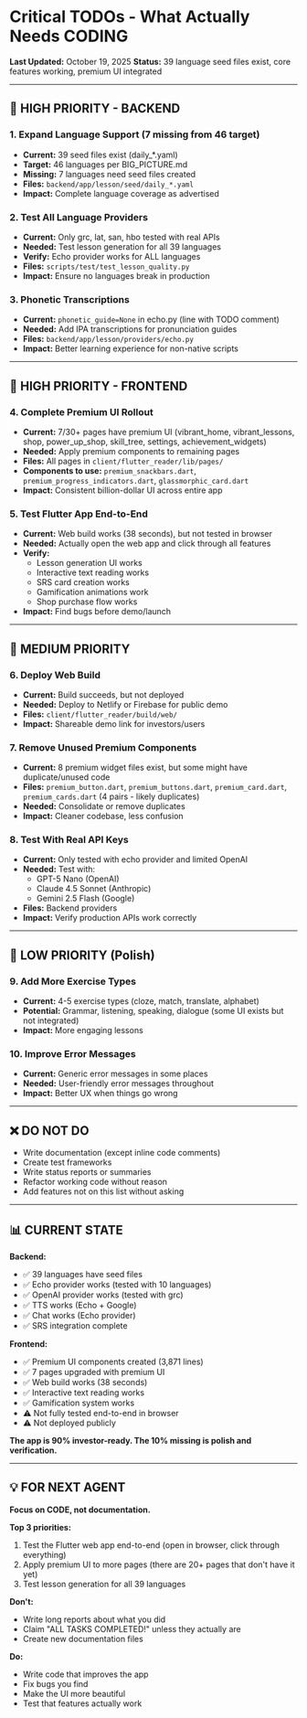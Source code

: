 # Critical TODOs - What Actually Needs CODING

**Last Updated:** October 19, 2025
**Status:** 39 language seed files exist, core features working, premium UI integrated

---

## 🎯 HIGH PRIORITY - BACKEND

### 1. **Expand Language Support** (7 missing from 46 target)
- **Current:** 39 seed files exist (daily_*.yaml)
- **Target:** 46 languages per BIG_PICTURE.md
- **Missing:** 7 languages need seed files created
- **Files:** `backend/app/lesson/seed/daily_*.yaml`
- **Impact:** Complete language coverage as advertised

### 2. **Test All Language Providers**
- **Current:** Only grc, lat, san, hbo tested with real APIs
- **Needed:** Test lesson generation for all 39 languages
- **Verify:** Echo provider works for ALL languages
- **Files:** `scripts/test/test_lesson_quality.py`
- **Impact:** Ensure no languages break in production

### 3. **Phonetic Transcriptions**
- **Current:** `phonetic_guide=None` in echo.py (line with TODO comment)
- **Needed:** Add IPA transcriptions for pronunciation guides
- **Files:** `backend/app/lesson/providers/echo.py`
- **Impact:** Better learning experience for non-native scripts

---

## 🎨 HIGH PRIORITY - FRONTEND

### 4. **Complete Premium UI Rollout**
- **Current:** 7/30+ pages have premium UI (vibrant_home, vibrant_lessons, shop, power_up_shop, skill_tree, settings, achievement_widgets)
- **Needed:** Apply premium components to remaining pages
- **Files:** All pages in `client/flutter_reader/lib/pages/`
- **Components to use:** `premium_snackbars.dart`, `premium_progress_indicators.dart`, `glassmorphic_card.dart`
- **Impact:** Consistent billion-dollar UI across entire app

### 5. **Test Flutter App End-to-End**
- **Current:** Web build works (38 seconds), but not tested in browser
- **Needed:** Actually open the web app and click through all features
- **Verify:**
  - Lesson generation UI works
  - Interactive text reading works
  - SRS card creation works
  - Gamification animations work
  - Shop purchase flow works
- **Impact:** Find bugs before demo/launch

---

## 📱 MEDIUM PRIORITY

### 6. **Deploy Web Build**
- **Current:** Build succeeds, but not deployed
- **Needed:** Deploy to Netlify or Firebase for public demo
- **Files:** `client/flutter_reader/build/web/`
- **Impact:** Shareable demo link for investors/users

### 7. **Remove Unused Premium Components**
- **Current:** 8 premium widget files exist, but some might have duplicate/unused code
- **Files:** `premium_button.dart`, `premium_buttons.dart`, `premium_card.dart`, `premium_cards.dart` (4 pairs - likely duplicates)
- **Needed:** Consolidate or remove duplicates
- **Impact:** Cleaner codebase, less confusion

### 8. **Test With Real API Keys**
- **Current:** Only tested with echo provider and limited OpenAI
- **Needed:** Test with:
  - GPT-5 Nano (OpenAI)
  - Claude 4.5 Sonnet (Anthropic)
  - Gemini 2.5 Flash (Google)
- **Files:** Backend providers
- **Impact:** Verify production APIs work correctly

---

## 🔧 LOW PRIORITY (Polish)

### 9. **Add More Exercise Types**
- **Current:** 4-5 exercise types (cloze, match, translate, alphabet)
- **Potential:** Grammar, listening, speaking, dialogue (some UI exists but not integrated)
- **Impact:** More engaging lessons

### 10. **Improve Error Messages**
- **Current:** Generic error messages in some places
- **Needed:** User-friendly error messages throughout
- **Impact:** Better UX when things go wrong

---

## ❌ DO NOT DO

- Write documentation (except inline code comments)
- Create test frameworks
- Write status reports or summaries
- Refactor working code without reason
- Add features not on this list without asking

---

## 📊 CURRENT STATE

**Backend:**
- ✅ 39 languages have seed files
- ✅ Echo provider works (tested with 10 languages)
- ✅ OpenAI provider works (tested with grc)
- ✅ TTS works (Echo + Google)
- ✅ Chat works (Echo provider)
- ✅ SRS integration complete

**Frontend:**
- ✅ Premium UI components created (3,871 lines)
- ✅ 7 pages upgraded with premium UI
- ✅ Web build works (38 seconds)
- ✅ Interactive text reading works
- ✅ Gamification system works
- ⚠️ Not fully tested end-to-end in browser
- ⚠️ Not deployed publicly

**The app is 90% investor-ready. The 10% missing is polish and verification.**

---

## 💡 FOR NEXT AGENT

**Focus on CODE, not documentation.**

**Top 3 priorities:**
1. Test the Flutter web app end-to-end (open in browser, click through everything)
2. Apply premium UI to more pages (there are 20+ pages that don't have it yet)
3. Test lesson generation for all 39 languages

**Don't:**
- Write long reports about what you did
- Claim "ALL TASKS COMPLETED!" unless they actually are
- Create new documentation files

**Do:**
- Write code that improves the app
- Fix bugs you find
- Make the UI more beautiful
- Test that features actually work
